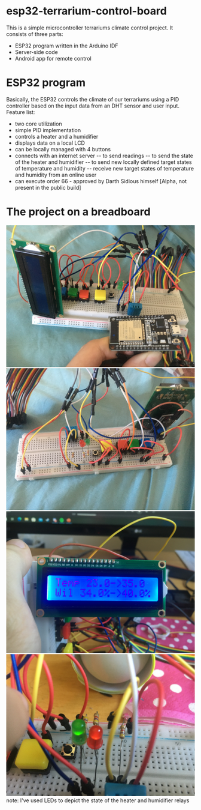 # esp32-terrarium-control-board

This is a simple microcontroller terrariums climate control project. It consists of three parts:
- ESP32 program written in the Arduino IDF
- Server-side code
- Android app for remote control

# ESP32 program
Basically, the ESP32 controls the climate of our terrariums using a PID controller based on the input data from an DHT sensor and user input. Feature list:
- two core utilization
- simple PID implementation
- controls a heater and a humidifier
- displays data on a local LCD
- can be locally managed with 4 buttons
- connects with an internet server
-- to send readings
-- to send the state of the heater and humidifier
-- to send new locally defined target states of temperature and humidity
-- receive new target states of temperature and humidity from an online user
- can execute order 66 - approved by Darth Sidious himself [Alpha, not present in the public build]

# The project on a breadboard

![alt text](https://github.com/Asteliks/Modular-Building-IoT/blob/main/Fifth_floor/Pictures/IMG_3757.JPG)
![alt text](https://github.com/Asteliks/Modular-Building-IoT/blob/main/Fifth_floor/Pictures/IMG_3758.JPG)
![alt text](https://github.com/Asteliks/Modular-Building-IoT/blob/main/Fifth_floor/Pictures/IMG_3759.JPG)
![alt text](https://github.com/Asteliks/Modular-Building-IoT/blob/main/Fifth_floor/Pictures/IMG_3760.JPG)
note: I've used LEDs to depict the state of the heater and humidifier relays

